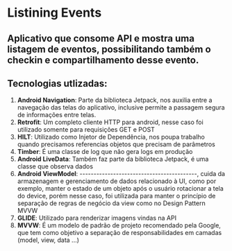 # Listining Events


## Aplicativo que consome API e mostra uma listagem de eventos, possibilitando também o checkin e compartilhamento desse evento.


## Tecnologias utlizadas:


 1. **Android Navigation**: Parte da biblioteca Jetpack, nos auxilia entre a
    navegação das telas do aplicativo, inclusive permite a passagem
    segura de informações entre telas.
 2. **Retrofit**: Um completo cliente HTTP para android, nesse caso foi
    utilizado somente para requisições GET e POST
 3. **HILT**: Utilizado como Injetor de Dependência, nos poupa trabalho
    quando precisamos referencias objetos que precisam de parâmetros
 4. **Timber**: É uma classe de log que não gera logs em produção
 5. **Android LiveData**: Também faz parte da biblioteca Jetpack, é uma
    classe que observa dados
 6. **Android ViewModel**:  ------------------------------------------,
    cuida da armazenagem e gerenciamento de dados relacionado à UI, como
    por exemplo, manter o estado de um objeto após o usuário rotacionar
    a tela do device, porém nesse caso, foi utilizada para manter o
    princípio de separação de regras de negócio da view como no Design
    Pattern MVVW
 7. **GLIDE**: Utilizado para renderizar imagens vindas na API
 8. **MVVW**: É um modelo de padrão de projeto recomendado pela Google, que
    tem como objetivo a separação de responsabilidades em camadas
    (model, view, data ...)
